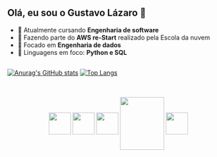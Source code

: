 ## Olá, eu sou o Gustavo Lázaro 👋

- 🌱 Atualmente cursando **Engenharia de software**
- 🔭 Fazendo parte do **AWS re-Start** realizado pela Escola da nuvem
- 🤔 Focado em **Engenharia de dados**
- 💬 Linguagens em foco: **Python e SQL**

##

[![Anurag's GitHub stats](https://github-readme-stats.vercel.app/api?username=GustavoLazaro&theme=github_dark&show_icons=true)](https://github.com/anuraghazra/github-readme-stats)
[![Top Langs](https://github-readme-stats.vercel.app/api/top-langs/?username=GustavoLazaro&layout=compact&theme=github_dark )](https://github.com/anuraghazra/github-readme-stats)

##

<div align="center" stile="display: inline_block"><br>
  <img align="center" height="50" width="50" src="https://cdn.jsdelivr.net/gh/devicons/devicon/icons/cplusplus/cplusplus-original.svg" />
  <img align="center" height="50" width="50" src="https://cdn.jsdelivr.net/gh/devicons/devicon/icons/python/python-original.svg" />
  <img align="center" height="50" width="50" src="https://cdn.jsdelivr.net/gh/devicons/devicon/icons/postgresql/postgresql-original.svg" />
  <img align="center" height="120" width="100" src="https://cdn.jsdelivr.net/gh/devicons/devicon/icons/git/git-original-wordmark.svg" />
  <img align="center" height="50" width="50" src="https://cdn.jsdelivr.net/gh/devicons/devicon/icons/jupyter/jupyter-original-wordmark.svg" />
</div>
